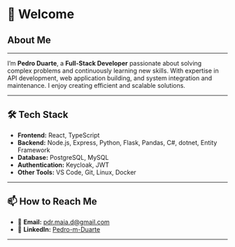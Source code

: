 # 👋 Welcome  

## About Me  
---  
I’m **Pedro Duarte**, a **Full-Stack Developer** passionate about solving complex problems and continuously learning new skills. With expertise in API development, web application building, and system integration and maintenance. I enjoy creating efficient and scalable solutions.  

---  

## 🛠️ Tech Stack  

- **Frontend:** React, TypeScript  
- **Backend:** Node.js, Express, Python, Flask, Pandas, C#, dotnet, Entity Framework
- **Database:** PostgreSQL, MySQL  
- **Authentication:** Keycloak, JWT  
- **Other Tools:** VS Code, Git, Linux, Docker

---  

## 📫 How to Reach Me  

- 📩 **Email:** [pdr.maia.d@gmail.com](mailto:pdr.maia.d@gmail.com)  
- 🔗 **LinkedIn:** [Pedro-m-Duarte](https://www.linkedin.com/in/pedro-m-duarte/)  

---  
